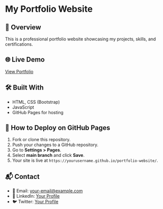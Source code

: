# My Portfolio Website

## 🚀 Overview
This is a professional portfolio website showcasing my projects, skills, and certifications.

## 🌐 Live Demo
[View Portfolio](https://yourusername.github.io/portfolio-website/)

## 🛠️ Built With
- HTML, CSS (Bootstrap)
- JavaScript
- GitHub Pages for hosting

## 📢 How to Deploy on GitHub Pages
1. Fork or clone this repository.
2. Push your changes to a GitHub repository.
3. Go to **Settings > Pages**.
4. Select **main branch** and click **Save**.
5. Your site is live at `https://yourusername.github.io/portfolio-website/`.

## 📬 Contact
- 📧 Email: your-email@example.com
- 💼 LinkedIn: [Your Profile](https://linkedin.com/in/yourprofile)
- 🐦 Twitter: [Your Profile](https://twitter.com/yourprofile)
